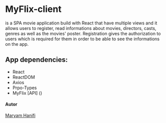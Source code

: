 # MyFlix-client 
is a SPA movie application build with React that have multiple views and it allows users to register, read informations about movies, directors, casts, genres as well as the movies' poster. Registration gives the authorization to users which is required for them in order to be able to see the informations on the app.

## App dependencies: 
- React
- ReactDOM
- Axios
- Prpo-Types
- MyFlix [API] ()

#### Autor
[Maryam Hanifi](https://github.com/BJaguar71)
